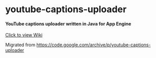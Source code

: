 # youtube-captions-uploader
#### YouTube captions uploader written in Java for App Engine

[Click to view Wiki](youtube-captions-uploader/blob/master/UsingTheDemoUploader.wiki)

Migrated from https://code.google.com/archive/p/youtube-captions-uploader
